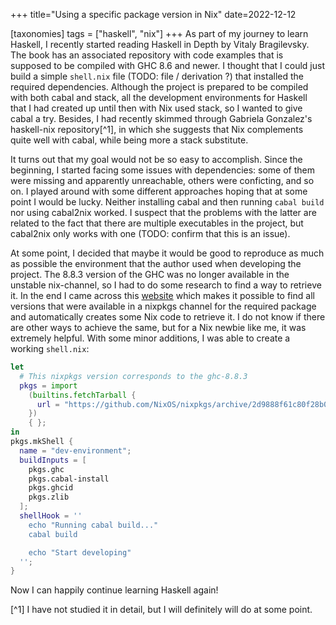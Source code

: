 +++
title="Using a specific package version in Nix"
date=2022-12-12

[taxonomies]
tags = ["haskell", "nix"]
+++
As part of my journey to learn Haskell, I recently started reading Haskell in Depth by Vitaly Bragilevsky. The book has an associated repository with code examples that is supposed to
be compiled with GHC 8.6 and newer. I thought that I could just build a simple `shell.nix` file (TODO: file / derivation ?) that installed the required dependencies. Although the project is
prepared to be compiled with both cabal and stack, all the development environments for Haskell that I had created up until then with Nix used stack, so I wanted to give cabal a try. Besides, I had recently skimmed through Gabriela Gonzalez's haskell-nix repository[^1], in which she suggests that Nix complements quite well 
with cabal, while being more a stack substitute.

It turns out that my goal would not be so easy to accomplish. Since the beginning, I started facing some issues with dependencies: some of them were missing and apparently unreachable, others were conficting, and so on. I played around with some different approaches hoping that at some point I would be lucky. Neither installing cabal and then running `cabal build` nor using cabal2nix worked. I suspect that the problems with the latter are related to the fact that there are multiple executables in the project, but cabal2nix only works with one 
(TODO: confirm that this is an issue).

At some point, I decided that maybe it would be good to reproduce as much as possible the environment that the author used when developing the project. The 8.8.3 version of the GHC was no longer available in the unstable nix-channel, so I had to do some research to find a way to retrieve it. In the end I came across this [website](https://lazamar.co.uk/nix-versions/) which makes it possible to find all versions that were available in a nixpkgs channel for the required package and automatically creates some Nix code to retrieve it. I do not know if there are other ways to achieve the same, but for a Nix newbie like me, it was extremely helpful. With some minor additions, I was able to create a working `shell.nix`:

```nix
let
  # This nixpkgs version corresponds to the ghc-8.8.3
  pkgs = import
    (builtins.fetchTarball {
      url = "https://github.com/NixOS/nixpkgs/archive/2d9888f61c80f28b09d64f5e39d0ba02e3923057.tar.gz";
    })
    { };
in
pkgs.mkShell {
  name = "dev-environment";
  buildInputs = [
    pkgs.ghc
    pkgs.cabal-install
    pkgs.ghcid
    pkgs.zlib
  ];
  shellHook = ''
    echo "Running cabal build..."
    cabal build

    echo "Start developing"
  '';
}
```

Now I can happily continue learning Haskell again!

[^1] I have not studied it in detail, but I will definitely will do at some point.
